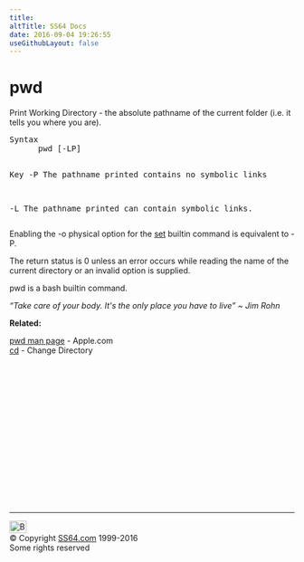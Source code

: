 ```yaml
---
title:
altTitle: SS64 Docs
date: 2016-09-04 19:26:55
useGithubLayout: false
---
```

<!-- #BeginLibraryItem "/Library/head_osx.lbi" --><!-- #EndLibraryItem --><h1>pwd</h1> 
<p>Print Working Directory - the absolute pathname of the current folder  (i.e. it tells 
you where you are).</p>
<pre>Syntax
      pwd [-LP]

Key
   -P   The pathname printed contains no symbolic links

   -L   The pathname printed can contain symbolic links.
</pre>
<p>Enabling the -o physical option for the <a href="set.html">set</a> builtin command is equivalent to -P. </p>
<p>The return status is 0 unless an error occurs while reading the name of the current directory or an invalid option is supplied.</p>
<p>pwd is a bash builtin command.</p>
<p class="quote"><i>“Take care of your body. It's the only place you have to live” ~ Jim Rohn</i></p>
<p><b>Related:</b></p>
<p><a href="https://developer.apple.com/legacy/library/documentation/Darwin/Reference/ManPages/man1/pwd.1.html">pwd man page</a> - Apple.com<br>
<a href="cd.html">cd</a> - Change Directory</p><!-- #BeginLibraryItem "/Library/foot_osx.lbi" --><p>
<!-- OSX300 -->
<ins class="adsbygoogle" style="display:inline-block;width:300px;height:250px" data-ad-client="ca-pub-6140977852749469" data-ad-slot="1823340303"></ins>
<script>
(adsbygoogle = window.adsbygoogle || []).push({});
</script></p>
<hr>
<div id="bl" class="footer"><a href="pwd.html#"><img src="../images/top.png" width="30" height="22" alt="Back to the Top"></a></div>
<div id="br" class="footer, tagline">© Copyright <a href="http://ss64.com/">SS64.com</a> 1999-2016<br>
Some rights reserved</div><!-- #EndLibraryItem -->
